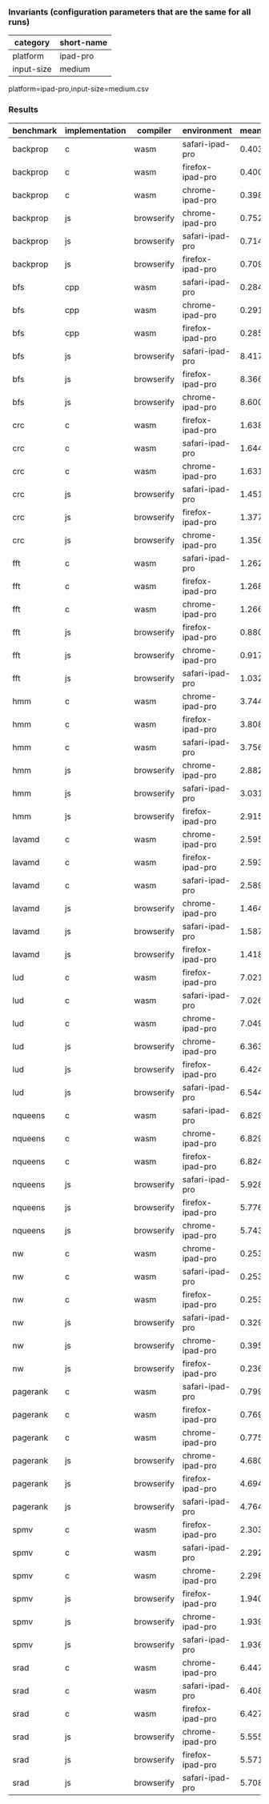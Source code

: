 ### Invariants (configuration parameters that are the same for all runs) ###

| category   | short-name |
| ---------- | ---------- |
| platform   | ipad-pro   |
| input-size | medium     |
platform=ipad-pro,input-size=medium.csv

### Results ###

| benchmark | implementation | compiler   | environment      | mean(s) | std(s) | min(s) | max(s) | repetitions |
| --------- | -------------- | ---------- | ---------------- | ------- | ------ | ------ | ------ | ----------- |
| backprop  | c              | wasm       | safari-ipad-pro  | 0.4030  | 0.0088 | 0.3970 | 0.4270 | 10          |
| backprop  | c              | wasm       | firefox-ipad-pro | 0.4009  | 0.0016 | 0.3980 | 0.4040 | 10          |
| backprop  | c              | wasm       | chrome-ipad-pro  | 0.3985  | 0.0027 | 0.3950 | 0.4040 | 10          |
| backprop  | js             | browserify | chrome-ipad-pro  | 0.7520  | 0.0748 | 0.7032 | 0.9422 | 10          |
| backprop  | js             | browserify | safari-ipad-pro  | 0.7141  | 0.0172 | 0.6982 | 0.7550 | 10          |
| backprop  | js             | browserify | firefox-ipad-pro | 0.7097  | 0.0055 | 0.7023 | 0.7183 | 10          |
| bfs       | cpp            | wasm       | safari-ipad-pro  | 0.2847  | 0.0018 | 0.2820 | 0.2890 | 10          |
| bfs       | cpp            | wasm       | chrome-ipad-pro  | 0.2911  | 0.0106 | 0.2830 | 0.3140 | 10          |
| bfs       | cpp            | wasm       | firefox-ipad-pro | 0.2856  | 0.0016 | 0.2840 | 0.2900 | 10          |
| bfs       | js             | browserify | safari-ipad-pro  | 8.4173  | 0.1235 | 8.2828 | 8.7223 | 10          |
| bfs       | js             | browserify | firefox-ipad-pro | 8.3668  | 0.0290 | 8.3369 | 8.4187 | 10          |
| bfs       | js             | browserify | chrome-ipad-pro  | 8.6003  | 0.4903 | 8.3186 | 9.8662 | 10          |
| crc       | c              | wasm       | firefox-ipad-pro | 1.6385  | 0.0018 | 1.6360 | 1.6410 | 10          |
| crc       | c              | wasm       | safari-ipad-pro  | 1.6448  | 0.0262 | 1.6310 | 1.7010 | 10          |
| crc       | c              | wasm       | chrome-ipad-pro  | 1.6315  | 0.0028 | 1.6290 | 1.6370 | 10          |
| crc       | js             | browserify | safari-ipad-pro  | 1.4519  | 0.0757 | 1.3660 | 1.6230 | 10          |
| crc       | js             | browserify | firefox-ipad-pro | 1.3770  | 0.0058 | 1.3660 | 1.3860 | 10          |
| crc       | js             | browserify | chrome-ipad-pro  | 1.3564  | 0.0013 | 1.3540 | 1.3580 | 10          |
| fft       | c              | wasm       | safari-ipad-pro  | 1.2625  | 0.0054 | 1.2580 | 1.2730 | 10          |
| fft       | c              | wasm       | firefox-ipad-pro | 1.2685  | 0.0041 | 1.2630 | 1.2740 | 10          |
| fft       | c              | wasm       | chrome-ipad-pro  | 1.2669  | 0.0060 | 1.2610 | 1.2810 | 10          |
| fft       | js             | browserify | firefox-ipad-pro | 0.8809  | 0.0071 | 0.8660 | 0.8898 | 10          |
| fft       | js             | browserify | chrome-ipad-pro  | 0.9171  | 0.1126 | 0.8596 | 1.2202 | 10          |
| fft       | js             | browserify | safari-ipad-pro  | 1.0323  | 0.1119 | 0.8619 | 1.1548 | 10          |
| hmm       | c              | wasm       | chrome-ipad-pro  | 3.7444  | 0.0102 | 3.7260 | 3.7590 | 10          |
| hmm       | c              | wasm       | firefox-ipad-pro | 3.8085  | 0.0140 | 3.7810 | 3.8320 | 10          |
| hmm       | c              | wasm       | safari-ipad-pro  | 3.7560  | 0.0177 | 3.7340 | 3.7830 | 10          |
| hmm       | js             | browserify | chrome-ipad-pro  | 2.8820  | 0.0102 | 2.8725 | 2.9094 | 10          |
| hmm       | js             | browserify | safari-ipad-pro  | 3.0316  | 0.0851 | 2.8923 | 3.1799 | 10          |
| hmm       | js             | browserify | firefox-ipad-pro | 2.9158  | 0.0134 | 2.8973 | 2.9328 | 10          |
| lavamd    | c              | wasm       | chrome-ipad-pro  | 2.5959  | 0.0650 | 2.5640 | 2.7790 | 10          |
| lavamd    | c              | wasm       | firefox-ipad-pro | 2.5932  | 0.0691 | 2.5620 | 2.7890 | 10          |
| lavamd    | c              | wasm       | safari-ipad-pro  | 2.5895  | 0.0632 | 2.5530 | 2.7680 | 10          |
| lavamd    | js             | browserify | chrome-ipad-pro  | 1.4646  | 0.0559 | 1.4183 | 1.5654 | 10          |
| lavamd    | js             | browserify | safari-ipad-pro  | 1.5878  | 0.0623 | 1.5232 | 1.7012 | 10          |
| lavamd    | js             | browserify | firefox-ipad-pro | 1.4183  | 0.0063 | 1.4051 | 1.4264 | 10          |
| lud       | c              | wasm       | firefox-ipad-pro | 7.0219  | 0.0312 | 6.9490 | 7.0560 | 10          |
| lud       | c              | wasm       | safari-ipad-pro  | 7.0261  | 0.0465 | 6.9830 | 7.1370 | 10          |
| lud       | c              | wasm       | chrome-ipad-pro  | 7.0495  | 0.1514 | 6.9640 | 7.4740 | 10          |
| lud       | js             | browserify | chrome-ipad-pro  | 6.3634  | 0.1454 | 5.9580 | 6.4690 | 10          |
| lud       | js             | browserify | firefox-ipad-pro | 6.4241  | 0.2147 | 6.0360 | 6.8800 | 10          |
| lud       | js             | browserify | safari-ipad-pro  | 6.5447  | 0.0613 | 6.4850 | 6.6970 | 10          |
| nqueens   | c              | wasm       | safari-ipad-pro  | 6.8290  | 0.0242 | 6.7900 | 6.8720 | 10          |
| nqueens   | c              | wasm       | chrome-ipad-pro  | 6.8299  | 0.0203 | 6.7930 | 6.8460 | 10          |
| nqueens   | c              | wasm       | firefox-ipad-pro | 6.8241  | 0.0140 | 6.8040 | 6.8490 | 10          |
| nqueens   | js             | browserify | safari-ipad-pro  | 5.9283  | 0.0636 | 5.8080 | 6.0220 | 10          |
| nqueens   | js             | browserify | firefox-ipad-pro | 5.7766  | 0.0210 | 5.7380 | 5.8030 | 10          |
| nqueens   | js             | browserify | chrome-ipad-pro  | 5.7435  | 0.0311 | 5.6710 | 5.7830 | 10          |
| nw        | c              | wasm       | chrome-ipad-pro  | 0.2530  | 0.0011 | 0.2510 | 0.2540 | 10          |
| nw        | c              | wasm       | safari-ipad-pro  | 0.2532  | 0.0011 | 0.2520 | 0.2560 | 10          |
| nw        | c              | wasm       | firefox-ipad-pro | 0.2531  | 0.0014 | 0.2510 | 0.2560 | 10          |
| nw        | js             | browserify | safari-ipad-pro  | 0.3299  | 0.1029 | 0.2294 | 0.5666 | 10          |
| nw        | js             | browserify | chrome-ipad-pro  | 0.3957  | 0.0017 | 0.3937 | 0.3986 | 10          |
| nw        | js             | browserify | firefox-ipad-pro | 0.2360  | 0.0032 | 0.2311 | 0.2409 | 10          |
| pagerank  | c              | wasm       | safari-ipad-pro  | 0.7992  | 0.0758 | 0.7680 | 1.0140 | 10          |
| pagerank  | c              | wasm       | firefox-ipad-pro | 0.7694  | 0.0050 | 0.7560 | 0.7740 | 10          |
| pagerank  | c              | wasm       | chrome-ipad-pro  | 0.7758  | 0.0059 | 0.7650 | 0.7840 | 10          |
| pagerank  | js             | browserify | chrome-ipad-pro  | 4.6803  | 0.0118 | 4.6623 | 4.6984 | 10          |
| pagerank  | js             | browserify | firefox-ipad-pro | 4.6948  | 0.0078 | 4.6878 | 4.7108 | 10          |
| pagerank  | js             | browserify | safari-ipad-pro  | 4.7647  | 0.0671 | 4.6768 | 4.8362 | 10          |
| spmv      | c              | wasm       | firefox-ipad-pro | 2.3039  | 0.0011 | 2.3020 | 2.3060 | 10          |
| spmv      | c              | wasm       | safari-ipad-pro  | 2.2928  | 0.0106 | 2.2800 | 2.3020 | 10          |
| spmv      | c              | wasm       | chrome-ipad-pro  | 2.2986  | 0.0013 | 2.2970 | 2.3010 | 10          |
| spmv      | js             | browserify | firefox-ipad-pro | 1.9400  | 0.0016 | 1.9380 | 1.9431 | 10          |
| spmv      | js             | browserify | chrome-ipad-pro  | 1.9398  | 0.0051 | 1.9320 | 1.9483 | 10          |
| spmv      | js             | browserify | safari-ipad-pro  | 1.9364  | 0.0030 | 1.9334 | 1.9437 | 10          |
| srad      | c              | wasm       | chrome-ipad-pro  | 6.4474  | 0.0162 | 6.4240 | 6.4780 | 10          |
| srad      | c              | wasm       | safari-ipad-pro  | 6.4089  | 0.0139 | 6.3960 | 6.4340 | 10          |
| srad      | c              | wasm       | firefox-ipad-pro | 6.4272  | 0.0235 | 6.3910 | 6.4750 | 10          |
| srad      | js             | browserify | chrome-ipad-pro  | 5.5553  | 0.0373 | 5.5014 | 5.6174 | 10          |
| srad      | js             | browserify | firefox-ipad-pro | 5.5712  | 0.0458 | 5.5131 | 5.6300 | 10          |
| srad      | js             | browserify | safari-ipad-pro  | 5.7087  | 0.0596 | 5.6260 | 5.7847 | 10          |